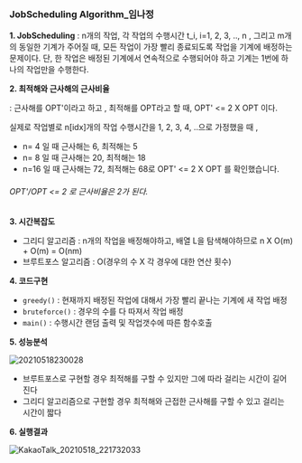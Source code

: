 ### JobScheduling Algorithm_임나정

**1. JobScheduling**
 : n개의 작업, 각 작업의 수행시간 t_i, i=1, 2, 3, .., n , 그리고 m개의 동일한 기계가 주어질 때, 모든 작업이 가장 빨리 종료되도록 작업을 기계에 배정하는 문제이다. 단, 한 작업은 배정된 기계에서 연속적으로 수행되어야 하고 기계는 1번에 하나의 작업만을 수행한다. 

**2. 최적해와 근사해의 근사비율**

 : 근사해를 OPT'이라고 하고 , 최적해를 OPT라고 할 때, OPT' <= 2 X OPT 이다.

  실제로 작업별로 n[idx]개의 작업 수행시간을 1, 2, 3, 4, ..으로 가정했을 때 ,
* n= 4 일 때 근사해는 6, 최적해는 5
* n= 8 일 때 근사해는 20, 최적해는 18
* n=16 일 때 근사해는 72, 최적해는 68로 OPT' <= 2 X OPT 를 확인했습니다.
###### OPT'/OPT <= 2 로 근사비율은 2가 된다.

**3. 시간복잡도**
- 그리디 알고리즘 : n개의 작업을 배정해야하고, 배열 L을 탐색해야하므로 n X O(m) + O(m) = O(nm) 
- 브루트포스 알고리즘 : O(경우의 수 X 각 경우에 대한 연산 횟수)

**4. 코드구현**
* `greedy()` : 현재까지 배정된 작업에 대해서 가장 빨리 끝나는 기계에 새 작업 배정
* `bruteforce()` : 경우의 수를 다 따져서 작업 배정
* `main()` : 수행시간 랜덤 출력 및 작업갯수에 따른 함수호출

**5. 성능분석**

![20210518230028](https://user-images.githubusercontent.com/79985588/118665073-f8f7e700-b82c-11eb-8209-2bcfcd350bf5.png)
* 브루트포스로 구현할 경우 최적해를 구할 수 있지만 그에 따라 걸리는 시간이 길어진다
* 그리디 알고리즘으로 구현할 경우 최적해와 근접한 근사해를 구할 수 있고 걸리는 시간이 짧다



**6. 실행결과**


![KakaoTalk_20210518_221732033](https://user-images.githubusercontent.com/79985588/118661574-3149f600-b82a-11eb-896e-24a3761006e9.png)